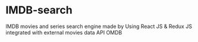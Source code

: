 # IMDB-search
IMDB movies and series search engine made by Using React JS &amp; Redux JS integrated with external movies data API OMDB
